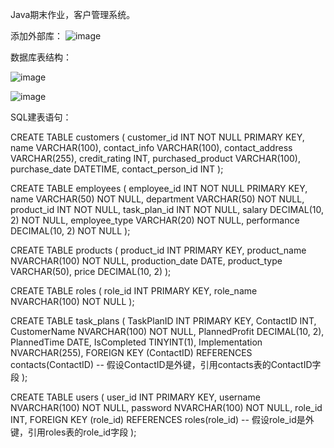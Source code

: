Java期末作业，客户管理系统。

添加外部库：
![image](https://github.com/LazyHaha1023/-/assets/154957574/e5ec1d2c-cbd4-43c8-be79-16a5670a93a4)

数据库表结构：

![image](https://github.com/LazyHaha1023/-/assets/154957574/c5031b48-67da-4c27-9633-af886a454165)

![image](https://github.com/LazyHaha1023/-/assets/154957574/eaf86248-9109-424a-ac66-e1705fa8548d)

SQL建表语句：

CREATE TABLE customers (
    customer_id INT NOT NULL PRIMARY KEY,
    name VARCHAR(100),
    contact_info VARCHAR(100),
    contact_address VARCHAR(255),
    credit_rating INT,
    purchased_product VARCHAR(100),
    purchase_date DATETIME,
    contact_person_id INT
);

CREATE TABLE employees (
    employee_id INT NOT NULL PRIMARY KEY,
    name VARCHAR(50) NOT NULL,
    department VARCHAR(50) NOT NULL,
    product_id INT NOT NULL,
    task_plan_id INT NOT NULL,
    salary DECIMAL(10, 2) NOT NULL,
    employee_type VARCHAR(20) NOT NULL,
    performance DECIMAL(10, 2) NOT NULL
);

CREATE TABLE products (
    product_id INT PRIMARY KEY,
    product_name NVARCHAR(100) NOT NULL,
    production_date DATE,
    product_type VARCHAR(50),
    price DECIMAL(10, 2)
);

CREATE TABLE roles (
    role_id INT PRIMARY KEY,
    role_name NVARCHAR(100) NOT NULL
);

CREATE TABLE task_plans (
    TaskPlanID INT PRIMARY KEY,
    ContactID INT,
    CustomerName NVARCHAR(100) NOT NULL,
    PlannedProfit DECIMAL(10, 2),
    PlannedTime DATE,
    IsCompleted TINYINT(1),
    Implementation NVARCHAR(255),
    FOREIGN KEY (ContactID) REFERENCES contacts(ContactID) -- 假设ContactID是外键，引用contacts表的ContactID字段
);

CREATE TABLE users (
    user_id INT PRIMARY KEY,
    username NVARCHAR(100) NOT NULL,
    password NVARCHAR(100) NOT NULL,
    role_id INT,
    FOREIGN KEY (role_id) REFERENCES roles(role_id) -- 假设role_id是外键，引用roles表的role_id字段
);

